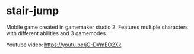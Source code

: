 # stair-jump
Mobile game created in gamemaker studio 2. Features multiple characters with different abilities and 3 gamemodes. 

Youtube video: https://youtu.be/jG-DVmEO2Xk
